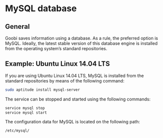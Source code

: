 # MySQL database

## General

Goobi saves information using a database. As a rule, the preferred option is MySQL. Ideally, the latest stable version of this database engine is installed from the operating system’s standard repositories.

## Example: Ubuntu Linux 14.04 LTS

If you are using Ubuntu Linux 14.04 LTS, MySQL is installed from the standard repositories by means of the following command:

```bash
sudo aptitude install mysql-server
```

The service can be stopped and started using the following commands:

```bash
service mysql stop
service mysql start
```

The configuration data for MySQL is located on the following path:

```bash
/etc/mysql/
```